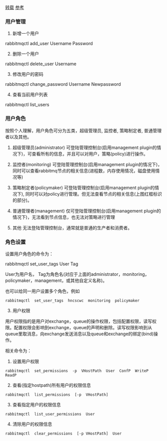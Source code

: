 [转载](https://blog.csdn.net/qq_35781732/article/details/79807160)
[参考](https://www.jianshu.com/p/ea5de8442a06)
### 用户管理
1. 新增一个用户

rabbitmqctl  add_user  Username  Password

2. 删除一个用户

rabbitmqctl  delete_user  Username

3. 修改用户的密码

rabbitmqctl  change_password  Username  Newpassword

4. 查看当前用户列表

rabbitmqctl  list_users


### 用户角色
按照个人理解，用户角色可分为五类，超级管理员, 监控者, 策略制定者, 普通管理者以及其他。

1. 超级管理员(administrator)
可登陆管理控制台(启用management plugin的情况下)，可查看所有的信息，并且可以对用户，策略(policy)进行操作。

2. 监控者(monitoring)
可登陆管理控制台(启用management plugin的情况下)，同时可以查看rabbitmq节点的相关信息(进程数，内存使用情况，磁盘使用情况等)

3. 策略制定者(policymaker)
可登陆管理控制台(启用management plugin的情况下), 同时可以对policy进行管理。但无法查看节点的相关信息(上图红框标识的部分)。

4. 普通管理者(management)
仅可登陆管理控制台(启用management plugin的情况下)，无法看到节点信息，也无法对策略进行管理

5. 其他
无法登陆管理控制台，通常就是普通的生产者和消费者。

### 角色设置

设置用户角色的命令为：

rabbitmqctl  set_user_tags  User  Tag

User为用户名， Tag为角色名(对应于上面的administrator，monitoring，policymaker，management，或其他自定义名称)。

也可以给同一用户设置多个角色，例如
```
rabbitmqctl  set_user_tags  hncscwc  monitoring  policymaker
```

3. 用户权限

用户权限指的是用户对exchange，queue的操作权限，包括配置权限，读写权限。配置权限会影响到exchange，queue的声明和删除。读写权限影响到从queue里取消息，向exchange发送消息以及queue和exchange的绑定(bind)操作。



相关命令为：

1. 设置用户权限

```
rabbitmqctl  set_permissions  -p  VHostPath  User  ConfP  WriteP  ReadP
```

2. 查看(指定hostpath)所有用户的权限信息

```
rabbitmqctl  list_permissions  [-p  VHostPath]
```

3. 查看指定用户的权限信息

```
rabbitmqctl  list_user_permissions  User
```

4.  清除用户的权限信息

```
rabbitmqctl  clear_permissions  [-p VHostPath]  User
```
